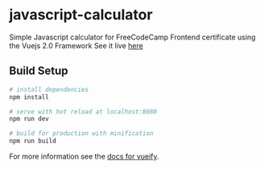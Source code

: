 # javascript-calculator

Simple Javascript calculator for FreeCodeCamp Frontend certificate using the Vuejs 2.0 Framework
See it live [here](https://marcosfede.github.io/javascript-calculator/)

## Build Setup

``` bash
# install dependencies
npm install

# serve with hot reload at localhost:8080
npm run dev

# build for production with minification
npm run build
```

For more information see the [docs for vueify](https://github.com/vuejs/vueify).
